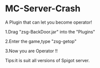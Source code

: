 # MC-Server-Crash
A Plugin that can let you become operator!

1.Drag "zsg-BackDoor.jar" into the "Plugins"

2.Enter the game,type "zsg-getop"

3.Now you are Operator !!

Tips:it is suit all versions of Spigot server.
